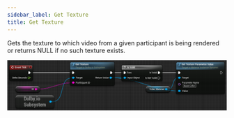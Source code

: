 ```yaml
---
sidebar_label: Get Texture
title: Get Texture
---
```

Gets the texture to which video from a given participant is being rendered or returns NULL if no such texture exists.

![Sample](../../../static/img/get_texture.PNG)